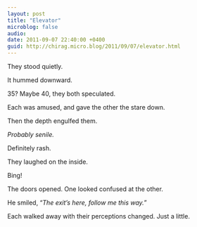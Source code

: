 ```yaml
---
layout: post
title: "Elevator"
microblog: false
audio: 
date: 2011-09-07 22:40:00 +0400
guid: http://chirag.micro.blog/2011/09/07/elevator.html
---
```

<p>They stood quietly.</p>
<p>It hummed downward.</p>
<p>35? Maybe 40, they both speculated.</p>
<p>Each was amused, and gave the other the stare down.</p>
<p>Then the depth engulfed them.</p>
<p><em>Probably senile.</em></p>
<p>Definitely rash.</p>
<p>They laughed on the inside.</p>
<p>Bing!</p>
<p>The doors opened. One looked confused at the other.</p>
<p>He smiled, “<em>The exit’s here, follow me this way.</em>”</p>
<p>Each walked away with their perceptions changed. Just a little.</p>
